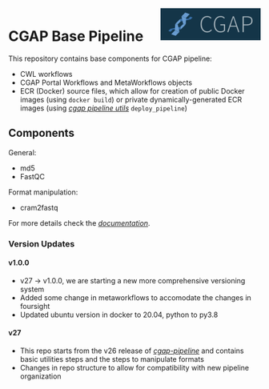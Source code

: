 <img src="https://github.com/dbmi-bgm/cgap-pipeline/blob/master/docs/images/cgap_logo.png" width="200" align="right">

# CGAP Base Pipeline

This repository contains base components for CGAP pipeline:

  * CWL workflows
  * CGAP Portal Workflows and MetaWorkflows objects
  * ECR (Docker) source files, which allow for creation of public Docker images (using `docker build`) or private dynamically-generated ECR images (using [*cgap pipeline utils*](https://github.com/dbmi-bgm/cgap-pipeline-utils/) `deploy_pipeline`)

## Components

General:

  - md5
  - FastQC

Format manipulation:

  - cram2fastq

For more details check the [*documentation*](https://cgap-pipeline-main.readthedocs.io/en/latest/Pipelines/Base/index-base.html "base pipeline").

### Version Updates

#### v1.0.0
* v27 -> v1.0.0, we are starting a new more comprehensive versioning system
* Added some change in metaworkflows to accomodate the changes in foursight
* Updated ubuntu version in docker to 20.04, python to py3.8

#### v27
* This repo starts from the v26 release of [*cgap-pipeline*](https://github.com/dbmi-bgm/cgap-pipeline) and contains basic utilities steps and the steps to manipulate formats
* Changes in repo structure to allow for compatibility with new pipeline organization
